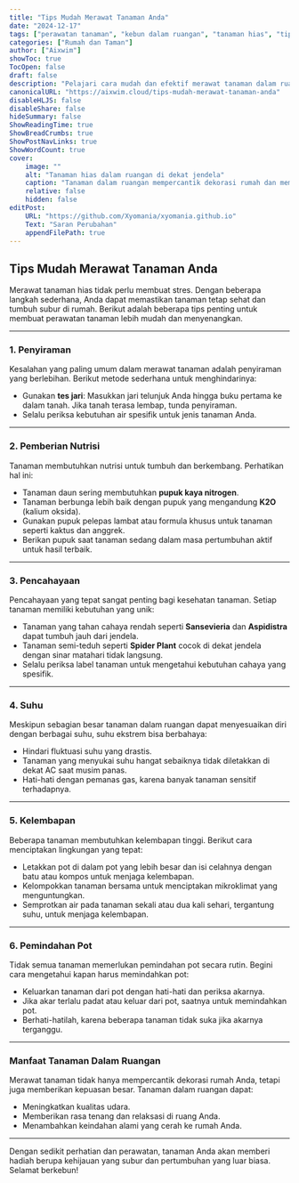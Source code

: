 ```yaml
---
title: "Tips Mudah Merawat Tanaman Anda"
date: "2024-12-17"
tags: ["perawatan tanaman", "kebun dalam ruangan", "tanaman hias", "tips berkebun"]
categories: ["Rumah dan Taman"]
author: ["Aixwim"]
showToc: true
TocOpen: false
draft: false
description: "Pelajari cara mudah dan efektif merawat tanaman dalam ruangan agar tetap subur sepanjang tahun."
canonicalURL: "https://aixwim.cloud/tips-mudah-merawat-tanaman-anda"
disableHLJS: false
disableShare: false
hideSummary: false
ShowReadingTime: true
ShowBreadCrumbs: true
ShowPostNavLinks: true
ShowWordCount: true
cover:
    image: ""
    alt: "Tanaman hias dalam ruangan di dekat jendela"
    caption: "Tanaman dalam ruangan mempercantik dekorasi rumah dan membawa kebahagiaan bagi para pecinta tanaman."
    relative: false
    hidden: false
editPost:
    URL: "https://github.com/Xyomania/xyomania.github.io"
    Text: "Saran Perubahan"
    appendFilePath: true
---
```


## Tips Mudah Merawat Tanaman Anda  

Merawat tanaman hias tidak perlu membuat stres. Dengan beberapa langkah sederhana, Anda dapat memastikan tanaman tetap sehat dan tumbuh subur di rumah. Berikut adalah beberapa tips penting untuk membuat perawatan tanaman lebih mudah dan menyenangkan.  

---

### 1. **Penyiraman**  
Kesalahan yang paling umum dalam merawat tanaman adalah penyiraman yang berlebihan. Berikut metode sederhana untuk menghindarinya:  
- Gunakan **tes jari**: Masukkan jari telunjuk Anda hingga buku pertama ke dalam tanah. Jika tanah terasa lembap, tunda penyiraman.  
- Selalu periksa kebutuhan air spesifik untuk jenis tanaman Anda.  

---

### 2. **Pemberian Nutrisi**  
Tanaman membutuhkan nutrisi untuk tumbuh dan berkembang. Perhatikan hal ini:  
- Tanaman daun sering membutuhkan **pupuk kaya nitrogen**.  
- Tanaman berbunga lebih baik dengan pupuk yang mengandung **K2O** (kalium oksida).  
- Gunakan pupuk pelepas lambat atau formula khusus untuk tanaman seperti kaktus dan anggrek.  
- Berikan pupuk saat tanaman sedang dalam masa pertumbuhan aktif untuk hasil terbaik.  

---

### 3. **Pencahayaan**  
Pencahayaan yang tepat sangat penting bagi kesehatan tanaman. Setiap tanaman memiliki kebutuhan yang unik:  
- Tanaman yang tahan cahaya rendah seperti **Sansevieria** dan **Aspidistra** dapat tumbuh jauh dari jendela.  
- Tanaman semi-teduh seperti **Spider Plant** cocok di dekat jendela dengan sinar matahari tidak langsung.  
- Selalu periksa label tanaman untuk mengetahui kebutuhan cahaya yang spesifik.  

---

### 4. **Suhu**  
Meskipun sebagian besar tanaman dalam ruangan dapat menyesuaikan diri dengan berbagai suhu, suhu ekstrem bisa berbahaya:  
- Hindari fluktuasi suhu yang drastis.  
- Tanaman yang menyukai suhu hangat sebaiknya tidak diletakkan di dekat AC saat musim panas.  
- Hati-hati dengan pemanas gas, karena banyak tanaman sensitif terhadapnya.  

---

### 5. **Kelembapan**  
Beberapa tanaman membutuhkan kelembapan tinggi. Berikut cara menciptakan lingkungan yang tepat:  
- Letakkan pot di dalam pot yang lebih besar dan isi celahnya dengan batu atau kompos untuk menjaga kelembapan.  
- Kelompokkan tanaman bersama untuk menciptakan mikroklimat yang menguntungkan.  
- Semprotkan air pada tanaman sekali atau dua kali sehari, tergantung suhu, untuk menjaga kelembapan.  

---

### 6. **Pemindahan Pot**  
Tidak semua tanaman memerlukan pemindahan pot secara rutin. Begini cara mengetahui kapan harus memindahkan pot:  
- Keluarkan tanaman dari pot dengan hati-hati dan periksa akarnya.  
- Jika akar terlalu padat atau keluar dari pot, saatnya untuk memindahkan pot.  
- Berhati-hatilah, karena beberapa tanaman tidak suka jika akarnya terganggu.  

---

### Manfaat Tanaman Dalam Ruangan  

Merawat tanaman tidak hanya mempercantik dekorasi rumah Anda, tetapi juga memberikan kepuasan besar. Tanaman dalam ruangan dapat:  
- Meningkatkan kualitas udara.  
- Memberikan rasa tenang dan relaksasi di ruang Anda.  
- Menambahkan keindahan alami yang cerah ke rumah Anda.  

---

Dengan sedikit perhatian dan perawatan, tanaman Anda akan memberi hadiah berupa kehijauan yang subur dan pertumbuhan yang luar biasa. Selamat berkebun!  
